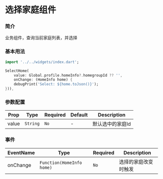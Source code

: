 # 选择家庭组件

### 简介
业务组件，查询当前家庭列表，并选择


### 基本用法

```dart
import '../../widgets/index.dart';

SelectHome(
    value: Global.profile.homeInfo?.homegroupId ?? '',
    onChange: (HomeInfo home) {
    debugPrint('Select: ${home.toJson()}');
})),
```

### 参数配置
| Prop | Type     | Required | Default                                    | Description |
|------|----------|----------|--------------------------------------------|-------------|
| value | `String` | `No`     | -                                          | 默认选中的家庭Id   |


### 事件
| EventName | Type                      | Required | Description |
|------|---------------------------|----------|-------------|
| onChange | `Function(HomeInfo home)` | `No` | 选择的家庭改变时触发  |